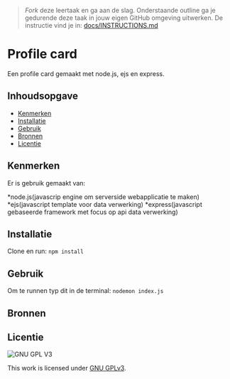 > _Fork_ deze leertaak en ga aan de slag. Onderstaande outline ga je gedurende deze taak in jouw eigen GitHub omgeving uitwerken. De instructie vind je in: [docs/INSTRUCTIONS.md](docs/INSTRUCTIONS.md)

# Profile card
Een profile card gemaakt met node.js, ejs en express.

## Inhoudsopgave

  * [Kenmerken](#kenmerken)
  * [Installatie](#installatie)
  * [Gebruik](#gebruik)
  * [Bronnen](#bronnen)
  * [Licentie](#licentie)


## Kenmerken
Er is gebruik gemaakt van:

*node.js(javascrip engine om serverside webapplicatie te maken)
*ejs(javascript template voor data verwerking)
*express(javascript gebaseerde framework met focus op api data verwerking)

## Installatie
Clone en run:
`npm install`

## Gebruik
Om te runnen typ dit in de terminal:
`nodemon index.js`

## Bronnen

## Licentie

![GNU GPL V3](https://www.gnu.org/graphics/gplv3-127x51.png)

This work is licensed under [GNU GPLv3](./LICENSE).
